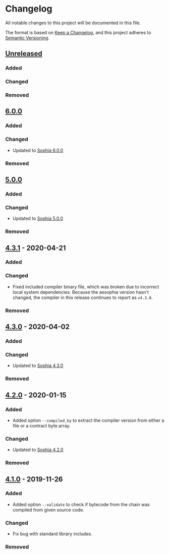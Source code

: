 # Changelog
All notable changes to this project will be documented in this file.

The format is based on [Keep a Changelog](https://keepachangelog.com/en/1.0.0/),
and this project adheres to [Semantic Versioning](https://semver.org/spec/v2.0.0.html).

## [Unreleased]
### Added
### Changed
### Removed

## [6.0.0]
### Added
### Changed
- Updated to [Sophia 6.0.0](https://github.com/aeternity/aesophia/blob/master/CHANGELOG.md#600)
### Removed

## [5.0.0]
### Added
### Changed
- Updated to [Sophia 5.0.0](https://github.com/aeternity/aesophia/blob/master/CHANGELOG.md#500)
### Removed

## [4.3.1] - 2020-04-21
### Added
### Changed
- Fixed included compiler binary file, which was broken due to incorrect local system dependencies.
  Because the aesophia version hasn't changed, the compiler in this release
  continues to report as `v4.3.0`.
### Removed

## [4.3.0] - 2020-04-02
### Added
### Changed
- Updated to [Sophia 4.3.0](https://github.com/aeternity/aesophia/blob/master/CHANGELOG.md#430)
### Removed

## [4.2.0] - 2020-01-15
### Added
- Added option `--compiled_by` to extract the compiler version from either a file or a
  contract byte array.
### Changed
- Updated to [Sophia 4.2.0](https://github.com/aeternity/aesophia/blob/master/CHANGELOG.md#420---2020-01-15)
### Removed

## [4.1.0] - 2019-11-26
### Added
- Added option `--validate` to check if bytecode from the chain was compiled from given
  source code.
### Changed
- Fix bug with standard library includes.
### Removed

[Unreleased]: https://github.com/aeternity/aesophia_cli/compare/v6.0.0...HEAD
[6.0.0]: https://github.com/aeternity/aesophia_cli/compare/v5.0.0...v6.0.0
[5.0.0]: https://github.com/aeternity/aesophia_cli/compare/v4.3.1...v5.0.0
[4.3.1]: https://github.com/aeternity/aesophia_cli/compare/v4.3.0...v4.3.1
[4.3.0]: https://github.com/aeternity/aesophia_cli/compare/v4.2.0...v4.3.0
[4.2.0]: https://github.com/aeternity/aesophia_cli/compare/v4.1.0...v4.2.0
[4.1.0]: https://github.com/aeternity/aesophia_cli/releases/tag/v4.1.0
